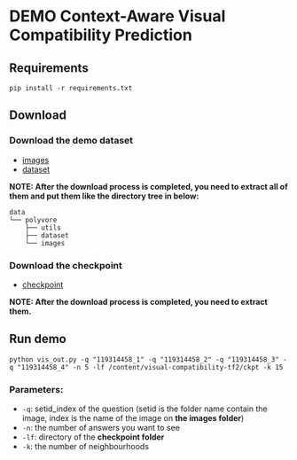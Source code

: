
# DEMO Context-Aware Visual Compatibility Prediction

## Requirements
    pip install -r requirements.txt

## Download
### Download the demo dataset
* [images](https://drive.google.com/file/d/1XQ9QuZDPM-Z-jDQpcU9uuUJ9xPBlk01H/view?usp=sharing) 
* [dataset](https://drive.google.com/file/d/1l7XycWYVhOObq4LY4LVV9cDxC_gxxe_g/view?usp=sharing)

**NOTE: After the download process is completed, you need to extract all of them and put them like the directory tree in below:**

```commandline
data
└── polyvore
    ├── utils
    ├── dataset    
    └── images
```
### Download the checkpoint 
* [checkpoint](https://drive.google.com/file/d/1kU6lCRzo4ugGH4wyL-I89lW9e2JAbKPq/view?usp=sharing)

**NOTE: After the download process is completed, you need to extract them.**

## Run demo 
```commandline
python vis_out.py -q "119314458_1" -q "119314458_2" -q "119314458_3" -q "119314458_4" -n 5 -lf /content/visual-compatibility-tf2/ckpt -k 15
```
### Parameters:
* `-q`: setid_index of the question (setid is the folder name contain the image, index is the name of the image on **the images folder**)
* `-n`: the number of answers you want to see 
* `-lf`: directory of the **checkpoint folder**
* `-k`: the number of neighbourhoods

